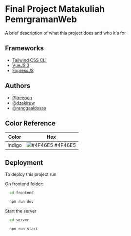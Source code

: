 
# Final Project Matakuliah PemrgramanWeb

A brief description of what this project does and who it's for


## Frameworks

 - [Tailwind CSS CLI](https://tailwindcss.com/docs/installation)
 - [VueJS 3](https://vuejs.org/guide/introduction.html)
 - [ExpressJS](https://expressjs.com/)


## Authors

- [@treeoon](https://github.com/treeoon)
- [@dzakiruw](https://github.com/dzakiruw)
- [@ranggaaldosas](https://github.com/ranggaaldosas)


## Color Reference

| Color             | Hex                                                                |
| ----------------- | ------------------------------------------------------------------ |
| Indigo | ![#4F46E5](https://via.placeholder.com/10/4F46E5?text=+) #4F46E5 |



## Deployment

To deploy this project run


On frontend folder:
```bash
  cd frontend
```
```bash
  npm run dev
```

Start the server
```bash
  cd server
```
```bash
  npm run start
```


